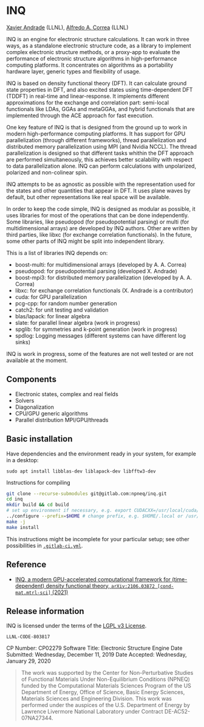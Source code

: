# INQ

[Xavier Andrade](mailto:xavier@llnl.gov) (LLNL), [Alfredo A. Correa](mailto:correaa@llnl.gov) (LLNL)

INQ is an engine for electronic structure calculations.
It can work in three ways, as a standalone electronic structure code, as a library to implement complex electronic structure methods, or a proxy-app to evaluate the performance of electronic structure algorithms in high-performance computing platforms.
It concentrates on algorithms as a portability hardware layer, generic types and flexibility of usage.

INQ is based on density functional theory (DFT).
It can calculate ground state properties in DFT, and also excited states using time-dependent DFT (TDDFT) in real-time and linear-response.
It implements different approximations for the exchange and correlation part: semi-local functionals like LDAs, GGAs and metaGGAs, and hybrid functionals that are implemented through the ACE approach for fast execution.

One key feature of INQ is that is designed from the ground up to work in modern high-performance computing platforms.
It has support for GPU parallelization (through different frameworks), thread parallelization and distributed memory parallelization using MPI (and Nvidia NCCL).
The thread parallelization is designed so that different tasks whithin the DFT approach are performed simultaneously, this achieves better scalability with respect to data parallelization alone.
INQ can perform calculations with unpolarized, polarized and non-colinear spin.

INQ attempts to be as agnostic as possible with the representation used for the states and other quantities that appear in DFT.
It uses plane waves by default, but other representations like real space will be available.

In order to keep the code simple, INQ is designed as modular as possible, it uses libraries for most of the operations that can be done independently.
Some libraries, like pseudopod (for pseudopotential parsing) or multi (for multidimensional arrays) are developed by INQ authors.
Other are written by third parties, like libxc (for exchange correlation functionals).
In the future, some other parts of INQ might be split into independent library.

This is a list of libraries INQ depends on:

* boost-multi: for multidimensional arrays (developed by A. A. Correa)
* pseudopod: for pseudopotential parsing (developed X. Andrade)
* boost-mpi3: for distributed memory parallelization (developed by A. A. Correa)
* libxc: for exchange correlation functionals (X. Andrade is a contributor)
* cuda: for GPU parallelization
* pcg-cpp: for random number generation
* catch2: for unit testing and validation
* blas/lapack: for linear algebra
* slate: for parallel linear algebra (work in progress)
* spglib: for symmetries and k-point generation (work in progress)
* spdlog: Logging messages (different systems can have different log sinks)

INQ is work in progress, some of the features are not well tested or are not available at the moment.

## Components

* Electronic states, complex and real fields
* Solvers
* Diagonalization
* CPU/GPU generic algorithms
* Parallel distribution MPI/GPU/threads

## Basic installation

Have dependencies and the environment ready in your system, for example in a desktop:
```
sudo apt install libblas-dev liblapack-dev libfftw3-dev
```

Instructions for compiling

```bash 
git clone --recurse-submodules git@gitlab.com:npneq/inq.git
cd inq
mkdir build && cd build
# set up environment if necessary, e.g. export CUDACXX=/usr/local/cuda/bin/nvcc
../configure --prefix=$HOME # change prefix, e.g. $HOME/.local or /usr/local (needs root access), if necessary,
make -j
make install
```

This instructions might be incomplete for your particular setup; 
see other possibilities in [`.gitlab-ci.yml`](https://gitlab.com/npneq/inq/blob/master/.gitlab-ci.yml).

## Reference

- [INQ, a modern GPU-accelerated computational framework for (time-dependent) density functional theory, `arXiv:2106.03872 [cond-mat.mtrl-sci]` (2021)](https://arxiv.org/abs/2106.03872)

## Release information 

INQ is licensed under the terms of the [LGPL v3 License](/COPYING).

``LLNL-CODE-803817``

CP Number: CP02279
Software Title: Electronic Structure Engine
Date Submitted: Wednesday, December 11, 2019
Date Accepted: Wednesday, January 29, 2020

> The work was supported by the Center for Non-Perturbative Studies of Functional Materials Under Non-Equilibrium Conditions (NPNEQ) funded by the Computational Materials Sciences Program of the US Department of Energy, Office of Science, Basic Energy Sciences, Materials Sciences and Engineering  Division.
> This work was performed under the auspices of the U.S. Department of Energy by Lawrence Livermore National Laboratory under Contract DE-AC52-07NA27344.
